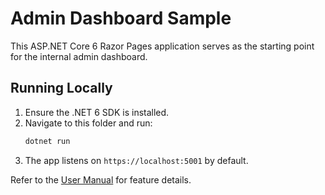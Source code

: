 # Admin Dashboard Sample

This ASP.NET Core 6 Razor Pages application serves as the starting point for the internal admin dashboard.

## Running Locally

1. Ensure the .NET 6 SDK is installed.
2. Navigate to this folder and run:
   ```bash
   dotnet run
   ```
3. The app listens on `https://localhost:5001` by default.

Refer to the [User Manual](../../docs/admin-dashboard/user-manual.md) for feature details.
